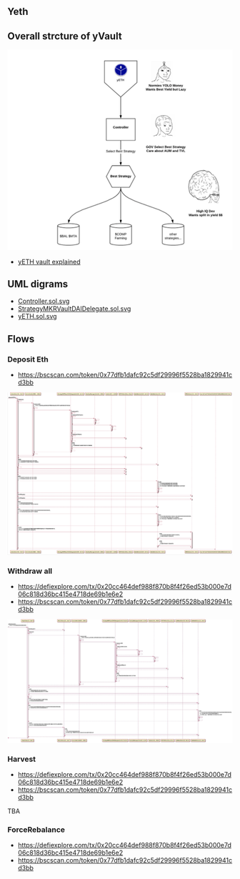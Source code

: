 
## Yeth

## Overall strcture of yVault

![](./highleveldiagram.png)

- [yETH vault explained](https://medium.com/iearn/yeth-vault-explained-c29d6b93a371)

## UML digrams

- [Controller.sol.svg](./Controller.sol.svg)
- [StrategyMKRVaultDAIDelegate.sol.svg](./StrategyMKRVaultDAIDelegate.sol.svg)
- [yETH.sol.svg](yETH.sol.svg)

## Flows

### Deposit Eth

- https://bscscan.com/token/0x77dfb1dafc92c5df29996f5528ba1829941cd3bb

![yETH-despositEth.png](./yETH-despositEth.png)

### Withdraw all

- https://defiexplore.com/tx/0x20cc464def988f870b8f4f26ed53b000e7d06c818d36bc415e4718de69b1e6e2
- https://bscscan.com/token/0x77dfb1dafc92c5df29996f5528ba1829941cd3bb

![yETH-withdraw.jpg](./yETH-withdraw.jpg)

### Harvest

- https://defiexplore.com/tx/0x20cc464def988f870b8f4f26ed53b000e7d06c818d36bc415e4718de69b1e6e2
- https://bscscan.com/token/0x77dfb1dafc92c5df29996f5528ba1829941cd3bb

TBA

### ForceRebalance

- https://defiexplore.com/tx/0x20cc464def988f870b8f4f26ed53b000e7d06c818d36bc415e4718de69b1e6e2
- https://bscscan.com/token/0x77dfb1dafc92c5df29996f5528ba1829941cd3bb
